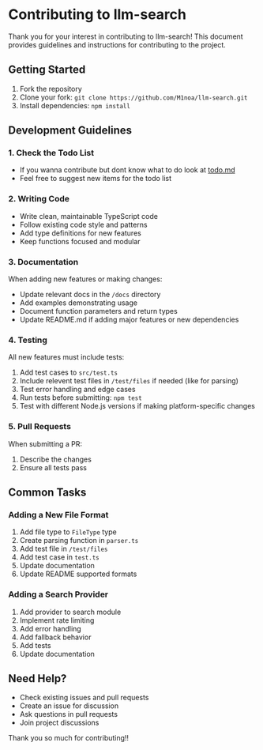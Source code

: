 # Contributing to llm-search

Thank you for your interest in contributing to llm-search! This document provides guidelines and instructions for contributing to the project.

## Getting Started

1. Fork the repository
2. Clone your fork: `git clone https://github.com/M1noa/llm-search.git`
3. Install dependencies: `npm install`

## Development Guidelines

### 1. Check the Todo List

- If you wanna contribute but dont know what to do look at [todo.md](./todo.md)
- Feel free to suggest new items for the todo list

### 2. Writing Code

- Write clean, maintainable TypeScript code
- Follow existing code style and patterns
- Add type definitions for new features
- Keep functions focused and modular

### 3. Documentation

When adding new features or making changes:
- Update relevant docs in the `/docs` directory
- Add examples demonstrating usage
- Document function parameters and return types
- Update README.md if adding major features or new dependencies

### 4. Testing

All new features must include tests:

1. Add test cases to `src/test.ts`
2. Include relevent test files in `/test/files` if needed (like for parsing)
3. Test error handling and edge cases
4. Run tests before submitting: `npm test`
5. Test with different Node.js versions if making platform-specific changes

### 5. Pull Requests

When submitting a PR:
1. Describe the changes
2. Ensure all tests pass

## Common Tasks

### Adding a New File Format

1. Add file type to `FileType` type
2. Create parsing function in `parser.ts`
3. Add test file in `/test/files`
4. Add test case in `test.ts`
5. Update documentation
6. Update README supported formats

### Adding a Search Provider

1. Add provider to search module
2. Implement rate limiting
3. Add error handling
4. Add fallback behavior
5. Add tests
6. Update documentation

## Need Help?

- Check existing issues and pull requests
- Create an issue for discussion
- Ask questions in pull requests
- Join project discussions

Thank you so much for contributing!!